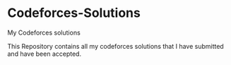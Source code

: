 # Codeforces-Solutions
My Codeforces solutions

This Repository contains all my codeforces solutions that I have submitted and have been accepted.
